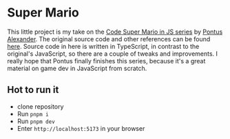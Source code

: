 # Super Mario 

This little project is my take on the [Code Super Mario in JS series](https://www.youtube.com/playlist?list=PLS8HfBXv9ZWWe8zXrViYbIM2Hhylx8DZx) by [Pontus Alexander](https://twitter.com/pomle). The original source code and other references can be found [here](https://github.com/meth-meth-method/super-mario). Source code in here is written in TypeScript, in contrast to the original's JavaScript, so there are a couple of tweaks and improvements. I really hope that Pontus finally finishes this series, because it's a great material on game dev in JavaScript from scratch. 

## Hot to run it

- clone repository
- Run `pnpm i`
- Run `pnpm dev`
- Enter `http://localhost:5173` in your browser
